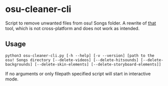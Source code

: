 # osu-cleaner-cli
Script to remove unwanted files from osu! Songs folder. A rewrite of [that](https://github.com/henntix/osu-cleaner) tool, which is not cross-platform and does not work as intended.
## Usage
```
python3 osu-cleaner-cli.py [-h --help] [-v --version] [path to the osu! Songs directory [--delete-videos] [--delete-hitsounds] [--delete-backgrounds] [--delete-skin-elements] [--delete-storyboard-elements]]
```
If no arguments or only filepath specified script will start in interactive mode.
